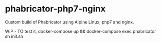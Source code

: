 # phabricator-php7-nginx
Custom build of Phabricator using Alpine Linux, php7 and nginx.

WIP - TO test it, docker-compose up && docker-compose exec phabricator sh init.sh
